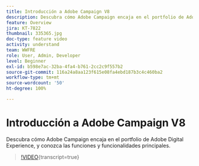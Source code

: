 ```yaml
---
title: Introducción a Adobe Campaign V8
description: Descubra cómo Adobe Campaign encaja en el portfolio de Adobe Digital Experience, y conozca las funciones y funcionalidades principales.
feature: Overview
jira: KT-7822
thumbnail: 335365.jpg
doc-type: feature video
activity: understand
team: WWFRE
role: User, Admin, Developer
level: Beginner
exl-id: b598e7ac-32ba-4fa4-b761-2cc2c9f557b2
source-git-commit: 116a24a8aa123f615e08fa4ebd187b3c4c460ba2
workflow-type: tm+mt
source-wordcount: '50'
ht-degree: 100%

---
```


# Introducción a Adobe Campaign V8

Descubra cómo Adobe Campaign encaja en el portfolio de Adobe Digital Experience, y conozca las funciones y funcionalidades principales.

>[!VIDEO](https://video.tv.adobe.com/v/335365?quality=12&learn=on){transcript=true}
